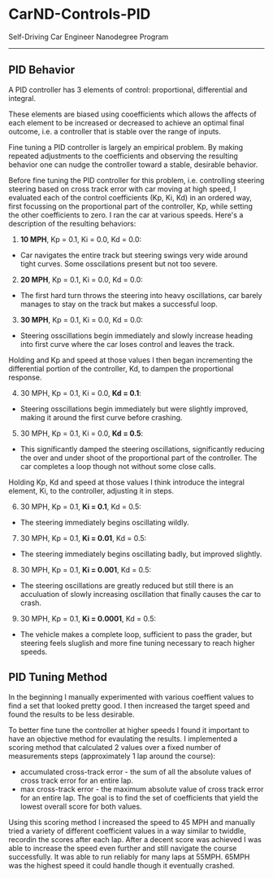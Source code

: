# CarND-Controls-PID
Self-Driving Car Engineer Nanodegree Program

---

## PID Behavior

A PID controller has 3 elements of control: proportional, differential and integral.

These elements are biased using cooefficients which allows the affects of each element to be increased or decreased to achieve an optimal final outcome, i.e. a controller that is stable over the range of inputs.

Fine tuning a PID controller is largely an empirical problem. By making repeated adjustments to the coefficients and observing the resulting behavior one can nudge the controller toward a stable, desirable behavior.

Before fine tuning the PID controller for this problem, i.e. controlling steering steering based on cross track error with car moving at high speed, I evaluated each of the control coefficients (Kp, Ki, Kd) in an ordered way, first focussing on the proportional part of the controller, Kp, while setting the other coefficients to zero. I ran the car at various speeds.  Here's a description of the resulting behaviors:

1. **10 MPH**, Kp = 0.1, Ki = 0.0,  Kd = 0.0:
  - Car navigates the entire track but steering swings very wide around tight curves.  Some osscilations present but not too severe.  
2. **20 MPH**, Kp = 0.1, Ki = 0.0,  Kd = 0.0:
  - The first hard turn throws the steering into heavy oscillations, car barely manages to stay on the track but makes a successful loop.
3. **30 MPH**, Kp = 0.1, Ki = 0.0,  Kd = 0.0:
  - Steering osscillations begin immediately and slowly increase heading into first curve where the car loses control and leaves the track.  

Holding and Kp and speed at those values I then began incrementing the differential portion of the controller, Kd, to dampen the proportional response.   

4. 30 MPH, Kp = 0.1, Ki = 0.0,  **Kd = 0.1**:
  - Steering osscillations begin immediately but were slightly improved, making it around the first curve before crashing. 
5. 30 MPH, Kp = 0.1, Ki = 0.0,  **Kd = 0.5**:
  - This significantly damped the steering oscillations, significantly reducing the over and under shoot of the proportional part of the controller.  The car completes a loop though not without some close calls. 

Holding Kp, Kd and speed at those values I think introduce the integral element, Ki, to the controller, adjusting it in steps.

6. 30 MPH, Kp = 0.1, **Ki = 0.1**,  Kd = 0.5:
  - The steering immediately begins oscillating wildly.  
7. 30 MPH, Kp = 0.1, **Ki = 0.01**,  Kd = 0.5:
  - The steering immediately begins oscillating badly, but improved slightly.  
8. 30 MPH, Kp = 0.1, **Ki = 0.001**,  Kd = 0.5:
  - The steering oscillations are greatly reduced but still there is an acculuation of slowly increasing oscillation that finally causes the car to crash.  
9. 30 MPH, Kp = 0.1, **Ki = 0.0001**,  Kd = 0.5:
  - The vehicle makes a complete loop, sufficient to pass the grader, but steering feels sluglish and more fine tuning necessary to reach higher speeds.  

## PID Tuning Method

In the beginning I manually experimented with various coeffient values to find a set that looked pretty good.  I then increased the target speed and found the results to be less desirable.

To better fine tune the controller at higher speeds I found it important to have an objective method for evaulating the results. I implemented a scoring method that calculated 2 values over a fixed number of measurements steps (approximately 1 lap around the course):
- accumulated cross-track error - the sum of all the absolute values of cross track error for an entire lap.
- max cross-track error - the maximum absolute value of cross track error for an entire lap.
The goal is to find the set of coefficients that yield the lowest overall score for both values.

Using this scoring method I increased the speed to 45 MPH and manually tried a variety of different coefficient values in a way similar to twiddle, recordin the scores after each lap.  After a decent score was achieved I was able to increase the speed even further and still navigate the course successfully.  It was able to run reliably for many laps at 55MPH. 65MPH was the highest speed it could handle though it eventually crashed.

